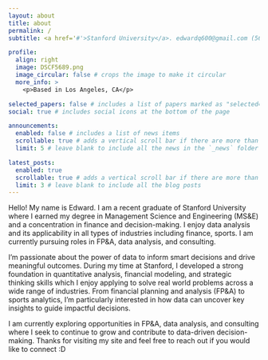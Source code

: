 ```yaml
---
layout: about
title: about
permalink: /
subtitle: <a href='#'>Stanford University</a>. edwardq600@gmail.com (562)-341-9874 

profile:
  align: right
  image: DSCF5689.png 
  image_circular: false # crops the image to make it circular
  more_info: >
    <p>Based in Los Angeles, CA</p>

selected_papers: false # includes a list of papers marked as "selected={true}"
social: true # includes social icons at the bottom of the page

announcements:
  enabled: false # includes a list of news items
  scrollable: true # adds a vertical scroll bar if there are more than 3 news items
  limit: 5 # leave blank to include all the news in the `_news` folder

latest_posts:
  enabled: true
  scrollable: true # adds a vertical scroll bar if there are more than 3 new posts items
  limit: 3 # leave blank to include all the blog posts
---
```


Hello! My name is Edward. I am a recent graduate of Stanford University where I earned my degree in Management Science and Engineering (MS&E) and a concentration in finance and decision-making. I enjoy data analysis and its applicability in all types of industries including finance, sports.  I am currently pursuing roles in FP&A, data analysis, and consulting.      

I’m passionate about the power of data to inform smart decisions and drive meaningful outcomes. During my time at Stanford, I developed a strong foundation in quantitative analysis, financial modeling, and strategic thinking skills which I enjoy applying to solve real world problems across a wide range of industries. From financial planning and analysis (FP&A) to sports analytics, I’m particularly interested in how data can uncover key insights to guide impactful decisions. 

I am currently exploring opportunities in FP&A, data analysis, and consulting where I seek to continue to grow and contribute to data-driven decision-making. Thanks for visiting my site and feel free to reach out if you would like to connect :D


